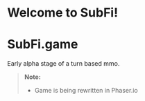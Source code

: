 Welcome to SubFi!
===================
# SubFi.game 
Early alpha stage of a turn based mmo.

> **Note:**
> - Game is being rewritten in Phaser.io